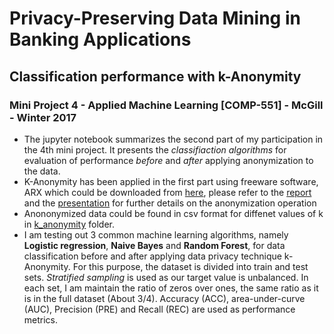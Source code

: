 # Privacy-Preserving Data Mining in Banking Applications
## Classification performance with k-Anonymity

### Mini Project 4 - Applied Machine Learning [COMP-551] - McGill - Winter 2017

- The jupyter notebook summarizes the second part of my participation in the 4th mini project. It presents the _classifiaction algorithms_ for evaluation of performance _before_ and _after_ applying anonymization to the data.
- K-Anonymity has been applied in the first part using freeware software, ARX which could be downloaded from [here](http://arx.deidentifier.org/downloads/), please refer to the [report](Report.pdf) and the [presentation](Project_4_updated) for further details on the anonymization operation
- Anononymized data could be found in csv format for diffenet values of k in [k_anonymity](data/secured_files/k_anonymity) folder.
- I am testing out 3 common machine learning algorithms, namely __Logistic regression__, __Naive Bayes__ and __Random Forest__, for data classification before and after applying data privacy technique k-Anonymity. For this purpose, the dataset is divided into train and test sets. _Stratified sampling_ is used as our target value is unbalanced. In each set, I am maintain the ratio of zeros over ones, the same ratio as it is in the full dataset (About 3/4). Accuracy (ACC), area-under-curve (AUC), Precision (PRE) and Recall (REC) are used as performance metrics.

